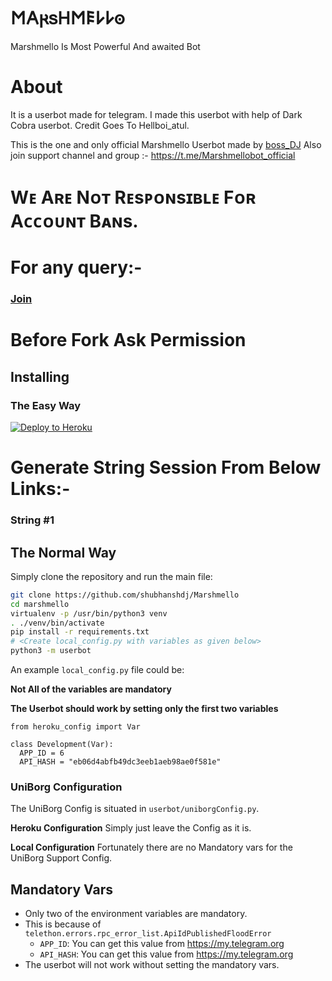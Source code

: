 # 𐌑𐌀𐍂𐍃𐋏𐌑𐌄𐌋𐌋𐍈

Marshmello Is Most Powerful And awaited Bot

# About

It is a userbot made for telegram. I made this userbot with help of Dark Cobra userbot. Credit Goes To Hellboi_atul.

This is the one and only official Marshmello Userbot made by [boss_DJ](https://t.me/beast_boy_shubh) Also join support channel and group :- https://t.me/Marshmellobot_official


# Wᴇ Aʀᴇ Nᴏᴛ Rᴇsᴘᴏɴsɪʙʟᴇ Fᴏʀ Aᴄᴄᴏᴜɴᴛ Bᴀɴs.


# For any query:-
### [Join](https://t.me/Marshmellobot_support)

# Before Fork Ask Permission
## Installing

### The Easy Way

 <a href="https://heroku.com/deploy?template=https://github.com/shubhanshdj/Marshmello/blob/main"> <img src="https://www2.assets.heroku.com/assets/elements/elements-buttons-2-4867044559069b937ba0fd078f5604f310a49928bd1b59fb3d2f0ff96e0d97c8.svg" alt="Deploy to Heroku" /></a></p>
# Generate String Session From Below Links:-

### String #1

## The Normal Way

Simply clone the repository and run the main file:
```sh
git clone https://github.com/shubhanshdj/Marshmello
cd marshmello
virtualenv -p /usr/bin/python3 venv
. ./venv/bin/activate
pip install -r requirements.txt
# <Create local_config.py with variables as given below>
python3 -m userbot
```

An example `local_config.py` file could be:

**Not All of the variables are mandatory**

__The Userbot should work by setting only the first two variables__

```python3
from heroku_config import Var

class Development(Var):
  APP_ID = 6
  API_HASH = "eb06d4abfb49dc3eeb1aeb98ae0f581e"
```

### UniBorg Configuration

The UniBorg Config is situated in `userbot/uniborgConfig.py`.

**Heroku Configuration**
Simply just leave the Config as it is.

**Local Configuration**
Fortunately there are no Mandatory vars for the UniBorg Support Config.

## Mandatory Vars

- Only two of the environment variables are mandatory.
- This is because of `telethon.errors.rpc_error_list.ApiIdPublishedFloodError`
    - `APP_ID`:   You can get this value from https://my.telegram.org
    - `API_HASH`:   You can get this value from https://my.telegram.org
- The userbot will not work without setting the mandatory vars.
